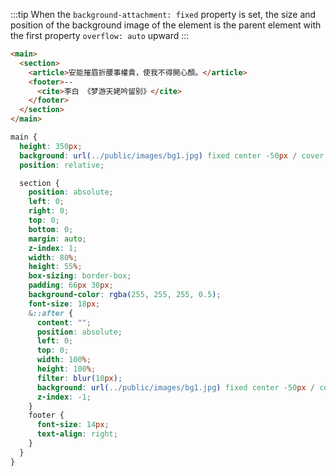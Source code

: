 <glass/>

:::tip
When the `background-attachment: fixed` property is set, the size and position of the background image of the element is the parent element with the first property `overflow: auto` upward
:::

```html
<main>
  <section>
    <article>安能摧眉折腰事權貴，使我不得開心顏。</article>
    <footer>--
      <cite>李白 《梦游天姥吟留别》</cite>
    </footer>
  </section>
</main>
```

```scss
main {
  height: 350px;
  background: url(../public/images/bg1.jpg) fixed center -50px / cover no-repeat;
  position: relative;

  section {
    position: absolute;
    left: 0;
    right: 0;
    top: 0;
    bottom: 0;
    margin: auto;
    z-index: 1;
    width: 80%;
    height: 55%;
    box-sizing: border-box;
    padding: 66px 30px;
    background-color: rgba(255, 255, 255, 0.5);
    font-size: 18px;
    &::after {
      content: "";
      position: absolute;
      left: 0;
      top: 0;
      width: 100%;
      height: 100%;
      filter: blur(10px);
      background: url(../public/images/bg1.jpg) fixed center -50px / cover no-repeat;
      z-index: -1;
    }
    footer {
      font-size: 14px;
      text-align: right;
    }
  }
}
```
